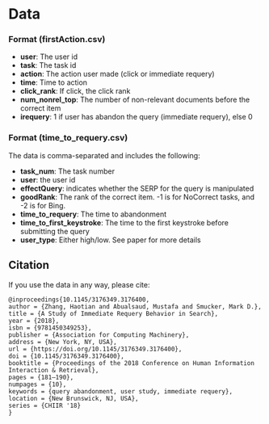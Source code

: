 # Data

### Format (firstAction.csv)

 - **user**: The user id
 - **task**: The task id
 - **action**: The action user made (click or immediate requery)
 - **time**: Time to action
 - **click_rank**: If click, the click rank
 - **num_nonrel_top**: The number of non-relevant documents before the correct item
 - **irequery**: 1 if user has abandon the query (immediate requery), else 0


### Format (time_to_requery.csv)

The data is comma-separated and includes the following:

 - **task_num**: The task number
 - **user**: the user id
 - **effectQuery**: indicates whether the SERP for the query is manipulated
 - **goodRank**: The rank of the correct item. -1 is for NoCorrect tasks, and -2 is for Bing.
 - **time_to_requery**: The time to abandonment
 - **time_to_first_keystroke**: The time to the first keystroke before submitting the query
 - **user_type**: Either high/low. See paper for more details



## Citation

If you use the data in any way, please cite:

```
@inproceedings{10.1145/3176349.3176400,
author = {Zhang, Haotian and Abualsaud, Mustafa and Smucker, Mark D.},
title = {A Study of Immediate Requery Behavior in Search},
year = {2018},
isbn = {9781450349253},
publisher = {Association for Computing Machinery},
address = {New York, NY, USA},
url = {https://doi.org/10.1145/3176349.3176400},
doi = {10.1145/3176349.3176400},
booktitle = {Proceedings of the 2018 Conference on Human Information Interaction & Retrieval},
pages = {181–190},
numpages = {10},
keywords = {query abandonment, user study, immediate requery},
location = {New Brunswick, NJ, USA},
series = {CHIIR '18}
}
```
